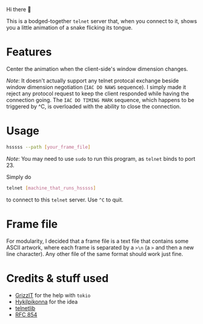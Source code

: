Hi there :wave:

This is a bodged-together `telnet` server that, when you connect to it, shows you a little animation of a snake flicking its tongue.

# Features
Center the animation when the client-side's window dimension changes.

*Note*: It doesn't actually support any telnet protocal exchange beside window dimension negotiation (`IAC DO NAWS` sequence). I simply made it reject any protocol request to keep the client responded while having the connection going. The `IAC DO TIMING MARK` sequence, which happens to be triggered by ^C, is overloaded with the ability to close the connection.

# Usage
```sh
hsssss --path [your_frame_file]
```
*Note*: You may need to use `sudo` to run this program, as `telnet` binds to port 23.

Simply do
```sh
telnet [machine_that_runs_hsssss]
```
to connect to this `telnet` server. Use `^C` to quit.

# Frame file
For modularity, I decided that a frame file is a text file that contains some ASCII artwork, where each frame is separated by a `>\n` (a `>` and then a new line character).
Any other file of the same format should work just fine.

# Credits & stuff used
- [GrizzlT](https://github.com/GrizzlT) for the help with `tokio`
- [Hykilpikonna](https://github.com/hykilpikonna) for the idea
- [telnetlib](https://github.com/python/cpython/blob/main/Lib/telnetlib.py)
- [RFC 854](https://www.rfc-editor.org/rfc/rfc854.html)
